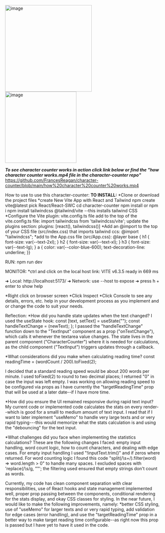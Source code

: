<img width="282" alt="image" src="https://github.com/user-attachments/assets/eee6a452-968c-4cc5-ac73-a3ce20d55477" />
<img width="232" alt="image" src="https://github.com/user-attachments/assets/4c6120cd-f370-4324-8084-9db1d4a1360c" />

***To see character counter works in action click link below or find the "how character counter works.mp4 file in the character-counter repo"***
https://github.com/FrancesReagan/character-counter/blob/main/how%20character%20counter%20works.mp4

How to use to use this character-counter:
__TO INSTALL:__
*Clone or download the project files
*create New Vite App with React and Tailwind
  npm create vite@latest
    pick React/React-SWC
    cd character-counter
  npm install or npm i
  npm install tailwindcss @tailwind/vite --this installs tailwind CSS
*Configure the Vite plugin: vite.config.ts file 
  add to the top of the vite.config.ts file:
     import tailwindcss from 'tailwindcss/vite';
  update the plugins section:
    plugins: [react(), tailwindcss()]
*Add an @import to the top of your CSS file (src/index.css) that imports tailwind ccs:
    @import "tailwindcss";
*add to the App.css file (src/App.css):
    @layer base {  h1 { font-size: var(--text-2xl);  }  h2 { font-size: var(--text-xl);  }  h3 { font-size: var(--text-lg);        }  a { color: var(--color-blue-600); text-decoration-line: underline;  }}

RUN: 
  npm run dev

MONITOR:
*ctrl and click on the local host link:
  VITE v6.3.5  ready in 669 ms

  ➜  Local:   http://localhost:5173/
  ➜  Network: use --host to expose
  ➜  press h + enter to show help

*Right click on browser screen
*Click Inspect
*Click Console to see any details, errors, etc. help in your development process as you implement and or change the 
  code to suit your needs.

  
  
  


Reflection:
*How did you handle state updates when the text changed?
I used the useState hook:
const [text, setText] = useState("");
const handleTextChange = (newText);
};
I passed the "handleTextChange" function down to the "TextInput" component as a prop ("onTextChange"), which calls it 
whenever the textarea value changes. The state lives in the parent component ("CharacterCounter") where it is needed for 
calculations, as the child component ("TextInput") triggers updates through a callback.

*What considerations did you make when calculating reading time?
const readingTime = (wordCount / 200).toFixed(2);

I decided that a standard reading speed would be about 200 words per minute. I used toFixed(2) to round to two decimal places; I returned "0" in case
the input was left empty. I was working on allowing reading speed to be configured via props as I have currently the "targetReadingTime" prop that will be 
used at a later date--if I have more time.

*How did you ensure the UI remained responsive during rapid text input?
My current code or implemented code calculates the stats on every render--which is good for a smalll to medium amount of text input. 
I read that if I want to later implement "useMemo" to handle very large texts and or very rapid typing---this would memorize what the stats calculation is
and using the "debouncing" for the text input.

*What challenges did you face when implementing the statistics calculations?
These are the following changes I faced: empty input handling, word count logic, how to count characters, and dealing with edge cases.
For empty input handling I used "!inputText.trim()" and if zeros where returned. For word counting logic I found this code "split(/\s+/).filter(word) => word.length > 0"
to handle many spaces.  I excluded spaces with 'replace(/\s/g, ""'; the filtering used ensured that empty strings don't count as words.

Currently, my code has clean component separation with clear responsibilities, use of React hooks and state management implemented well, proper prop passing between the 
components, conditional rendering for the stats display, and okay CSS classes for styling. In the near future, I would like to make the following improvements, namely: 
*better CSS styling, use of "useMemo" for larger texts and or very rapid typing, add validation for edge cases (error handling), and use  the "targetReadingTime" prop
in a better way to make target reading time configurable--as right now this prop is passed but I have yet to have it used in the code.
